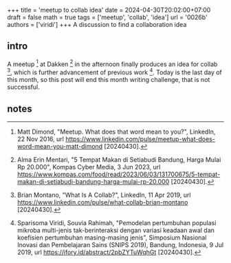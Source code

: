 +++
title = 'meetup to collab idea'
date = 2024-04-30T20:02:00+07:00
draft = false
math = true
tags = ['meetup', 'collab', 'idea']
url = '0026b'
authors = ['viridi']
+++
A discussion to find a collaboration idea <!--more-->


## intro
A meetup [^dimond_2016] at Dakken [^mentari_2023] in the afternoon finally produces an idea for collab [^montano_2019], which is further advancement of previous work [^viridi_2019]. Today is the last day of this month, so this post will end this month writing challenge, that is not successful.


## notes
[^dimond_2016]: Matt Dimond, "Meetup. What does that word mean to you?", LinkedIn, 22 Nov 2016, url https://www.linkedin.com/pulse/meetup-what-does-word-mean-you-matt-dimond [20240430].
[^mentari_2023]: Alma Erin Mentari, "5 Tempat Makan di Setiabudi Bandung, Harga Mulai Rp 20.000", Kompas Cyber Media, 3 Jun 2023, url https://www.kompas.com/food/read/2023/06/03/131700675/5-tempat-makan-di-setiabudi-bandung-harga-mulai-rp-20.000 [20240430].
[^montano_2019]: Brian Montano, "What Is A Collab?", LinkedIn, 11 Apr 2019, url https://www.linkedin.com/pulse/what-collab-brian-montano [20240430].
[^viridi_2019]: Sparisoma Viridi, Souvia Rahimah, "Pemodelan pertumbuhan populasi mikroba multi-jenis tak-berinteraksi dengan variasi keadaan awal dan koefisien pertumbuhan masing-masing jenis", Simposium Nasional Inovasi dan Pembelajaran Sains (SNIPS 2019), Bandung, Indonesia, 9 Jul 2019, url https://ifory.id/abstract/2pbZYTuWqhGt [20240430].
